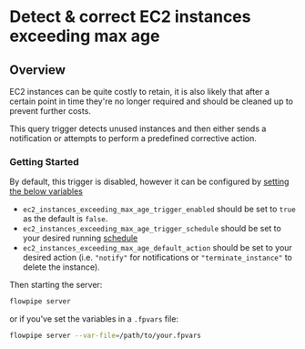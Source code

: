 # Detect & correct EC2 instances exceeding max age

## Overview

EC2 instances can be quite costly to retain, it is also likely that after a certain point in time they're no longer required and should be cleaned up to prevent further costs.

This query trigger detects unused instances and then either sends a notification or attempts to perform a predefined corrective action.

### Getting Started

By default, this trigger is disabled, however it can be configured by [setting the below variables](https://flowpipe.io/docs/build/mod-variables#passing-input-variables)
- `ec2_instances_exceeding_max_age_trigger_enabled` should be set to `true` as the default is `false`.
- `ec2_instances_exceeding_max_age_trigger_schedule` should be set to your desired running [schedule](https://flowpipe.io/docs/flowpipe-hcl/trigger/schedule#more-examples)
- `ec2_instances_exceeding_max_age_default_action` should be set to your desired action (i.e. `"notify"` for notifications or `"terminate_instance"` to delete the instance).

Then starting the server:
```sh
flowpipe server
```

or if you've set the variables in a `.fpvars` file:
```sh
flowpipe server --var-file=/path/to/your.fpvars
```